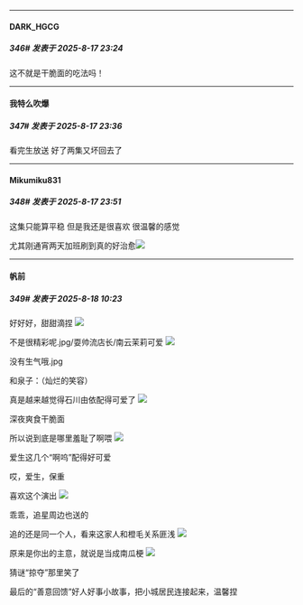 ﻿
*****

####  DARK_HGCG  
##### 346#       发表于 2025-8-17 23:24

这不就是干脆面的吃法吗！


*****

####  我特么吹爆  
##### 347#       发表于 2025-8-17 23:36

看完生放送
好了两集又坏回去了


*****

####  Mikumiku831  
##### 348#       发表于 2025-8-17 23:51

这集只能算平稳 但是我还是很喜欢 很温馨的感觉

尤其刚通宵两天加班刷到真的好治愈<img src="https://static.stage1st.com/image/smiley/face2017/138.png" referrerpolicy="no-referrer">


*****

####  帆前  
##### 349#       发表于 2025-8-18 10:23

好好好，甜甜滴捏
<img src="https://p.sda1.dev/26/1866599e7ef63475df80db32b61b6c34/1000013019.jpg" referrerpolicy="no-referrer">

不是很精彩呢.jpg/耍帅流店长/南云茉莉可爱
<img src="https://p.sda1.dev/26/225891733d1f73b1165e7b2e880068b5/1000013020.jpg" referrerpolicy="no-referrer">

没有生气哦.jpg

和泉子：（灿烂的笑容）

真是越来越觉得石川由依配得可爱了
<img src="https://p.sda1.dev/26/f3c05fd5352bc7375742d586956c8583/1000013021.jpg" referrerpolicy="no-referrer">

深夜爽食干脆面

所以说到底是哪里羞耻了啊喂
<img src="https://p.sda1.dev/26/20acbf798c4627ab6ad9ccf945a52285/1000013022.jpg" referrerpolicy="no-referrer">

爱生这几个“啊呜”配得好可爱

哎，爱生，保重

喜欢这个演出
<img src="https://p.sda1.dev/26/e5e704d5897dcb242c3254185ee2278b/1000013023.jpg" referrerpolicy="no-referrer">

乖乖，追星周边也送的

追的还是同一个人，看来这家人和橙毛关系匪浅
<img src="https://p.sda1.dev/26/bc8e466ec903d0571071cbdc3dd3c56c/1000013016.jpg" referrerpolicy="no-referrer">

原来是你出的主意，就说是当成南瓜梗
<img src="https://p.sda1.dev/26/97233b26b415b245d8c5b2a306eb94a2/1000013018.jpg" referrerpolicy="no-referrer">

猜谜“掠夺”那里笑了

最后的“善意回馈”好人好事小故事，把小城居民连接起来，温馨捏

